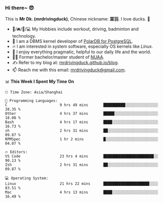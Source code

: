 ### Hi there~ 😎

This is **Mr Dk. (mrdrivingduck)**, Chinese nickname: **棠羽**. I love ducks. 🦆

- 💪/🚘/🏸/💻 My Hobbies include workout, driving, badminton and technology.
- 🍊 I am a DBMS kernel developer of [PolarDB for PostgreSQL](https://github.com/ApsaraDB/PolarDB-for-PostgreSQL).
- 🔥 I am interested in system software, especially OS kernels like *Linux*.
- 🔧 I enjoy everything pragmatic, helpful to our daily life and the world.
- 👨‍🎓 Former bachelor/master student of [NUAA](https://en.wikipedia.org/wiki/Nanjing_University_of_Aeronautics_and_Astronautics).
- ✍ Refer to my blog at: [mrdrivingduck.github.io/blog](https://mrdrivingduck.github.io/blog/).
- 📫 Reach me with this email: [mrdrivingduck@gmail.com](mailto:mrdrivingduck@gmail.com).

<!--START_SECTION:waka-->
📊 **This Week I Spent My Time On** 

```text
🕑︎ Time Zone: Asia/Shanghai

💬 Programming Languages: 
C                        9 hrs 49 mins       ██████████░░░░░░░░░░░░░░░   38.35 % 
Other                    4 hrs 37 mins       █████░░░░░░░░░░░░░░░░░░░░   18.08 % 
Bash                     4 hrs 17 mins       ████░░░░░░░░░░░░░░░░░░░░░   16.73 % 
sh                       2 hrs 31 mins       ██░░░░░░░░░░░░░░░░░░░░░░░   09.87 % 
RPMSpec                  1 hr 2 mins         █░░░░░░░░░░░░░░░░░░░░░░░░   04.07 % 

🔥 Editors: 
VS Code                  23 hrs 4 mins       ███████████████████████░░   90.13 % 
Zsh                      2 hrs 31 mins       ██░░░░░░░░░░░░░░░░░░░░░░░   09.87 % 

💻 Operating System: 
Linux                    21 hrs 22 mins      █████████████████████░░░░   83.51 % 
Mac                      4 hrs 13 mins       ████░░░░░░░░░░░░░░░░░░░░░   16.49 % 
```


<!--END_SECTION:waka-->

<!-- ![Mr Dk.'s GitHub Stats](https://github-readme-stats.vercel.app/api?username=mrdrivingduck&count_private&show_icons=true&theme=buefy) -->

<!-- ![Most Used Languages](https://github-readme-stats.vercel.app/api/top-langs/?username=mrdrivingduck&exclude_repo=mips32-CPU,snort-tcp-socket&theme=buefy&layout=compact&langs_count=10) -->


<!--
**mrdrivingduck/mrdrivingduck** is a ✨ _special_ ✨ repository because its `README.md` (this file) appears on your GitHub profile.

Here are some ideas to get you started:

- 🔭 I’m currently working on ...
- 🌱 I’m currently learning ...
- 👯 I’m looking to collaborate on ...
- 🤔 I’m looking for help with ...
- 💬 Ask me about ...
- 📫 How to reach me: ...
- 😄 Pronouns: ...
- ⚡ Fun fact: ...
-->

